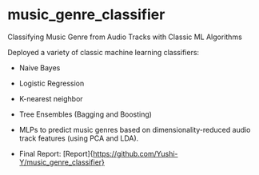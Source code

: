 # music_genre_classifier
Classifying Music Genre from Audio Tracks with Classic ML Algorithms

Deployed a variety of classic machine learning classifiers: 
- Naive Bayes
- Logistic Regression
- K-nearest neighbor
- Tree Ensembles (Bagging and Boosting)
- MLPs
to predict music genres based on dimensionality-reduced audio track features (using PCA and LDA).

- Final Report: [Report]{https://github.com/Yushi-Y/music_genre_classifier}
